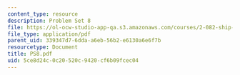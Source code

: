 ```yaml
---
content_type: resource
description: Problem Set 8
file: https://ol-ocw-studio-app-qa.s3.amazonaws.com/courses/2-082-ship-structural-analysis-design-13-122-spring-2003/5ce8d24c0c20520c9420cf6b09fcec04_PS8.pdf
file_type: application/pdf
parent_uid: 339347d7-6dda-a6eb-56b2-e6130a6e6f7b
resourcetype: Document
title: PS8.pdf
uid: 5ce8d24c-0c20-520c-9420-cf6b09fcec04
---
```

